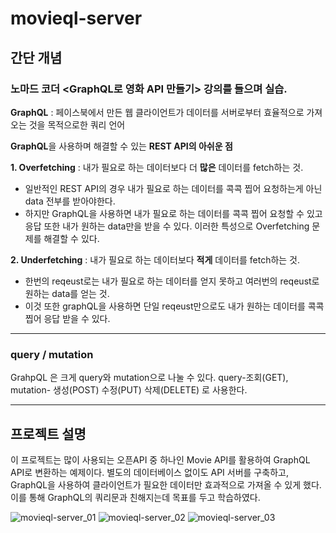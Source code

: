 # movieql-server
## 간단 개념
### 노마드 코더 <GraphQL로 영화 API 만들기> 강의를 들으며 실습.
**GraphQL** : 페이스북에서 만든 웹 클라이언트가 데이터를 서버로부터 효율적으로 가져오는 것을 목적으로한 쿼리 언어

**GraphQL**을 사용하며 해결할 수 있는 **REST API의 아쉬운 점**

**1. Overfetching** : 내가 필요로 하는 데이터보다 더 **많은** 데이터를 fetch하는 것.
- 일반적인 REST API의 경우 내가 필요로 하는 데이터를 콕콕 찝어 요청하는게 아닌 data 전부를 받아야한다.
- 하지만 GraphQL을 사용하면 내가 필요로 하는 데이터를 콕콕 찝어 요청할 수 있고 응답 또한 내가 원하는 data만을 받을 수 있다.
이러한 특성으로 Overfetching 문제를 해결할 수 있다.

**2. Underfetching** : 내가 필요로 하는 데이터보다 **적게** 데이터를 fetch하는 것.
- 한번의 reqeust로는 내가 필요로 하는 데이터를 얻지 못하고 여러번의 reqeust로 원하는 data를 얻는 것.
- 이것 또한 graphQL을 사용하면 단일 reqeust만으로도 내가 원하는 데이터를 콕콕 찝어 응답 받을 수 있다.

***
### query / mutation
GrahpQL 은 크게 query와 mutation으로 나눌 수 있다.
query-조회(GET), mutation- 생성(POST) 수정(PUT) 삭제(DELETE) 로 사용한다.
***
## 프로젝트 설명
이 프로젝트는 많이 사용되는 오픈API 중 하나인 Movie API를 활용하여 GraphQL API로 변환하는 예제이다.
별도의 데이터베이스 없이도 API 서버를 구축하고, GraphQL을 사용하여 클라이언트가 필요한 데이터만 효과적으로 가져올 수 있게 했다.
이를 통해 GraphQL의 쿼리문과 친해지는데 목표를 두고 학습하였다.

![movieql-server_01](https://github.com/kor-seonwoo/movieql-server/assets/74663731/a338ae34-bdce-43b6-9853-08a346153022)
![movieql-server_02](https://github.com/kor-seonwoo/movieql-server/assets/74663731/7997bf63-5a78-4453-b364-9e53374b0054)
![movieql-server_03](https://github.com/kor-seonwoo/movieql-server/assets/74663731/b635a6de-1bea-49f3-9d03-7e0572b81f91)
